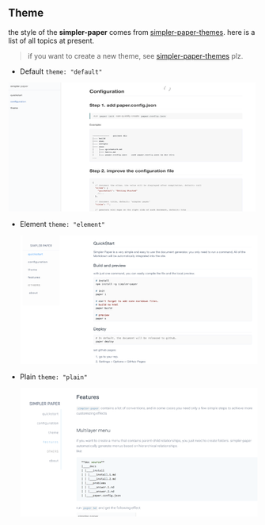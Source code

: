 ## Theme

the style of the **simpler-paper** comes from [simpler-paper-themes](https://github.com/DhyanaChina/simpler-paper-themes).
here is a list of all topics at present.   

> if you want to create a new theme, see [simpler-paper-themes](https://github.com/DhyanaChina/simpler-paper-themes) plz.

- Default `theme: "default"`

 <img src="assets/theme-default.png" width="500" height="260">
 
- Element `theme: "element"`

  <img src="assets/theme-element.png" width="500" height="260">

- Plain `theme: "plain"`

  <img src="assets/theme-plain.png" width="500" height="260">
